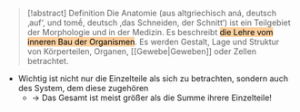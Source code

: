 > [!abstract] Definition
>  Die Anatomie (aus altgriechisch aná, deutsch ‚auf‘, und tomḗ, deutsch ‚das Schneiden, der Schnitt‘) ist ein Teilgebiet der Morphologie und in der Medizin. Es beschreibt <mark style="background: #FFB86CA6;">die Lehre vom inneren Bau der Organismen</mark>.
>  Es werden Gestalt, Lage und Struktur von Körperteilen, Organen, [[Gewebe|Geweben]] oder Zellen betrachtet.

- Wichtig ist nicht nur die Einzelteile als sich zu betrachten, sondern auch des System, dem diese zugehören
	- -> Das Gesamt ist meist größer als die Summe ihrere Einzelteile!